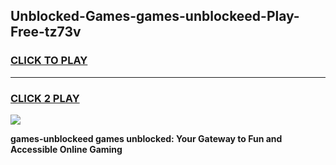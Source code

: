 
## Unblocked-Games-games-unblockeed-Play-Free-tz73v
<h3>
<a href="https://premium76.site?title=games-unblockeed&ref=17A">CLICK TO PLAY</a></h3>
<hr>

<h3>
<a href="https://premium76.site?title=games-unblockeed&ref=17A">CLICK 2 PLAY</a>
  
</h3>

<a href="https://premium76.site?title=games-unblockeed&ref=17A"><img src="https://clearcache.store/games.png"></a>


**games-unblockeed games unblocked: Your Gateway to Fun and Accessible Online Gaming**
